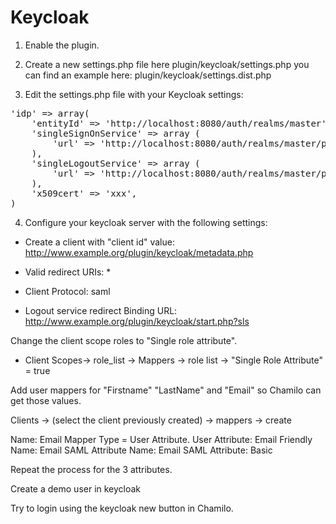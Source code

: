 Keycloak
==============

1. Enable the plugin.
2. Create a new settings.php file here plugin/keycloak/settings.php you can find an example here:
plugin/keycloak/settings.dist.php

3. Edit the settings.php file with your Keycloak settings:

<pre>
'idp' => array(
    'entityId' => 'http://localhost:8080/auth/realms/master',
    'singleSignOnService' => array (
        'url' => 'http://localhost:8080/auth/realms/master/protocol/saml',
    ),
    'singleLogoutService' => array (
        'url' => 'http://localhost:8080/auth/realms/master/protocol/saml',
    ),
    'x509cert' => 'xxx',
)
</pre>

4. Configure your keycloak server with the following settings:

* Create a client with "client id" value:
 http://www.example.org/plugin/keycloak/metadata.php
 
* Valid redirect URIs: * 
* Client Protocol: saml
* Logout service redirect Binding URL:  http://www.example.org/plugin/keycloak/start.php?sls


Change the client scope roles to "Single role attribute".

- Client Scopes-> role_list -> Mappers -> role list -> "Single Role Attribute" = true

Add user mappers for "Firstname" "LastName" and "Email" so Chamilo can get those values.

Clients -> (select the client previously created) -> mappers -> create

Name: Email
Mapper Type = User Attribute. 
User Attribute: Email
Friendly Name: Email
SAML Attribute Name: Email
SAML Attribute: Basic 

Repeat the process for the 3 attributes. 

Create a demo user in keycloak

Try to login using the keycloak new button in Chamilo. 